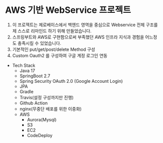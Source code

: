 # AWS 기반 WebService 프로젝트

1. 이 프로젝트는 제로베이스에서 백엔드 영역을 중심으로 Webservice 전체 구조를 제 스스로 리마인드 하기 위해 만들었습니다.
2. 스프링부트와 AWS로 구현함으로써 부족했던 AWS 인프라 지식과 경험을 어느정도 충족시킬 수 있었습니다.
3. 기본적인 put/get/post/delete Method 구성
4. Custom Oauth2 를 구성하여 구글 계정 로그인 연동

* Tech Stack
  * Java 17 
  * SpringBoot 2.7
  * Spring Security OAuth 2.0 (Google Account Login)
  * JPA
  * Gradle
  * Travis(설정 구성까지만 진행)
  * Github Action
  * nginx(무중단 배포를 위한 이중화)
  * AWS
      * Aurora(Mysql)
      * S3
      * EC2
      * CodeDeploy
